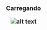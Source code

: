 <h3 align="center">Carregando</p> 

![alt text](https://raw.githubusercontent.com/vitoralvesdev/react-native-componentes/prints/Carregando.jpeg)
